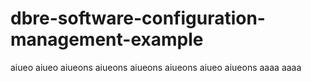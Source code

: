 # dbre-software-configuration-management-example
aiueo
aiueo
aiueons
aiueons
aiueons
aiueons
aiueo
aiueons
aaaa
aaaa
